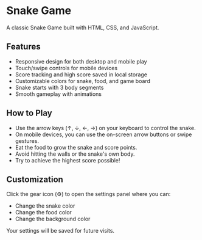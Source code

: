 # Snake Game

A classic Snake Game built with HTML, CSS, and JavaScript.

## Features

- Responsive design for both desktop and mobile play
- Touch/swipe controls for mobile devices
- Score tracking and high score saved in local storage
- Customizable colors for snake, food, and game board
- Snake starts with 3 body segments
- Smooth gameplay with animations

## How to Play

- Use the arrow keys (↑, ↓, ←, →) on your keyboard to control the snake.
- On mobile devices, you can use the on-screen arrow buttons or swipe gestures.
- Eat the food to grow the snake and score points.
- Avoid hitting the walls or the snake's own body.
- Try to achieve the highest score possible!

## Customization

Click the gear icon (⚙️) to open the settings panel where you can:
- Change the snake color
- Change the food color
- Change the background color

Your settings will be saved for future visits. 